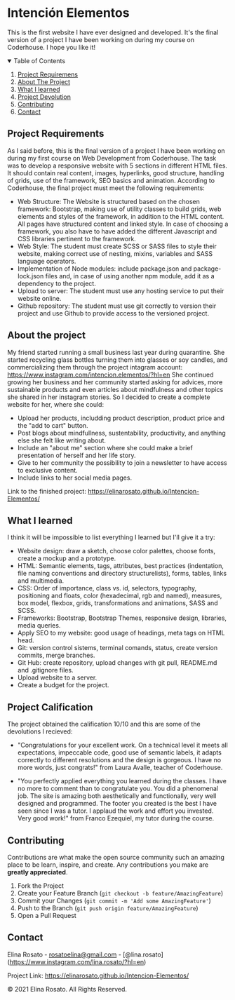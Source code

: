 <!--
*** Thanks for checking out my first project ever. If you have a suggestion
*** that would make this better, please fork the repo and create a pull request
*** or simply open an issue with the tag "enhancement".
*** Thanks again! :D
-->

<!-- PROJECT TITLE -->
# Intención Elementos
This is the first website I have ever designed and developed. It's the final version of a project I have been working on during my course on Coderhouse. I hope you like it!

<!-- TABLE OF CONTENTS -->
<details open="open">
  <summary>Table of Contents</summary>
  <ol>
    <li><a href="#project-requirements">Project Requiremens</a></li>
    <li><a href="#about-the-project">About The Project</a></li>
    <li><a href="#what-i-learned">What I learned</a></li>
    <li><a href="#project-devolution">Project Devolution</a></li>
    <li><a href="#contributing">Contributing</a></li>
    <li><a href="#contact">Contact</a></li>
  </ol>
</details>



<!-- PROJECT REQUIREMENTS -->
## Project Requirements
As I said before, this is the final version of a project I have been working on during my first course on Web Development from Coderhouse.
The task was to develop a responsive website with 5 sections in different HTML files. It should contain real content, images, hyperlinks, good structure, handling of grids, use of the framework, SEO basics and animation.
According to Coderhouse, the final project must meet the following requirements:
* Web Structure: The Website is structured based on the chosen framework: Bootstrap, making use of utility classes to build grids, web elements and styles of the framework, in addition to the HTML content. All pages have structured content and linked style. In case of choosing a framework, you also have to have added the different Javascript and CSS libraries pertinent to the framework.
* Web Style: The student must create SCSS or SASS files to style their website, making correct use of nesting, mixins, variables and SASS language operators.
* Implementation of Node modules: include package.json and package-lock.json files and, in case of using another npm module, add it as a dependency to the project.
* Upload to server: The student must use any hosting service to put their website online.
* Github repository: The student must use git correctly to version their project and use Github to provide access to the versioned project.



<!-- ABOUT THE PROJECT -->
## About the project

My friend started running a small business last year during quarantine. She started recycling glass bottles turning them into glasses or soy candles, and commercializing them through the project intagram account: https://www.instagram.com/intencion.elementos/?hl=en
She continued growing her business and her community started asking for advices, more sustainable products and even articles about mindfulness and other topics she shared in her instagram stories.
So I decided to create a complete website for her, where she could:

* Upload her products, includding product description, product price and the "add to cart" button.
* Post blogs about mindfullness, sustentability, productivity, and anything else she felt like writing about.
* Include an "about me" section where she could make a brief presentation of herself and her life story.
* Give to her community the possibility to join a newsletter to have access to exclusive content.
* Include links to her social media pages.

Link to the finished project: https://elinarosato.github.io/Intencion-Elementos/



<!-- WHAT I LEARNED -->
## What I learned

I think it will be impossible to list everything I learned but I'll give it a try:

* Website design: draw a sketch, choose color palettes, choose fonts, create a mockup and a prototype.
* HTML: Semantic elements, tags, attributes, best practices (indentation, file naming conventions and directory structurelists), forms, tables, links and multimedia.
* CSS: Order of importance, class vs. id, selectors, typography, positioning and floats, color (hexadecimal, rgb and named), measures, box model, flexbox, grids, transformations and animations, SASS and SCSS.
* Frameworks: Bootstrap, Bootstrap Themes, responsive design, libraries, media queries.
* Apply SEO to my website: good usage of headings, meta tags on HTML head.
* Git: version control sistems, terminal comands, status, create version commits, merge branches.
* Git Hub: create repository, upload changes with git pull, README.md and .gitignore files.
* Upload website to a server.
* Create a budget for the project. 



<!-- PROJECT CALIFICATION -->
## Project Calification

The project obtained the calification 10/10 and this are some of the devolutions I recieved:

* "Congratulations for your excellent work. On a technical level it meets all expectations, impeccable code, good use of semantic labels, it adapts correctly to different resolutions and the design is gorgeous. I have no more words, just congrats!" from Laura Avalle, teacher of Coderhouse.

* "You perfectly applied everything you learned during the classes. I have no more to comment than to congratulate you. You did a phenomenal job. The site is amazing both aesthetically and functionally, very well designed and programmed. The footer you created is the best I have seen since I was a tutor. I applaud the work and effort you invested. Very good work!" from Franco Ezequiel, my tutor during the course.



<!-- CONTRIBUTING -->
## Contributing

Contributions are what make the open source community such an amazing place to be learn, inspire, and create. Any contributions you make are **greatly appreciated**.

1. Fork the Project
2. Create your Feature Branch (`git checkout -b feature/AmazingFeature`)
3. Commit your Changes (`git commit -m 'Add some AmazingFeature'`)
4. Push to the Branch (`git push origin feature/AmazingFeature`)
5. Open a Pull Request



<!-- CONTACT -->
## Contact

Elina Rosato - rosatoelina@gmail.com - [@lina.rosato] (https://www.instagram.com/lina.rosato/?hl=en)

Project Link: https://elinarosato.github.io/Intencion-Elementos/



© 2021 Elina Rosato. All Rights Reserved.

